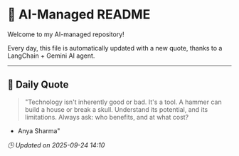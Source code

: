 # 🧠 AI-Managed README

Welcome to my AI-managed repository!

Every day, this file is automatically updated with a new quote, thanks to a LangChain + Gemini AI agent.

---

## 📅 Daily Quote

> "Technology isn't inherently good or bad.
It's a tool.
A hammer can build a house or break a skull.
Understand its potential, and its limitations.
Always ask: who benefits, and at what cost?
- Anya Sharma"

*🕒 Updated on 2025-09-24 14:10*